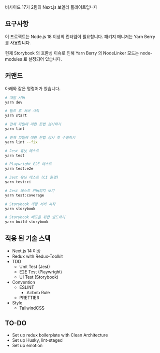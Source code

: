 비사이드 17기 2팀의 Next.js 보일러 플레이트입니다

## 요구사항

이 프로젝트는 Node.js 18 이상의 런타임이 필요합니다.
패키지 매니저는 Yarn Berry 를 사용합니다.

현재 Storybook 의 호환성 이슈로 인해
Yarn Berry 의 NodeLinker 모드는 node-modules 로 설정되어 있습니다.

## 커맨드

아래와 같은 명령어가 있습니다.

```zsh
# 개발 서버
yarn dev

# 빌드 후 서버 시작
yarn start

# 전체 파일에 대한 문법 검사하기
yarn lint

# 전체 파일에 대한 문법 검사 후 수정하기
yarn lint --fix

# Jest 유닛 테스트
yarn test

# Playwright E2E 테스트
yarn test:e2e

# Jest 유닛 테스트 (CI 환경)
yarn test:ci

# Jest 테스트 커버리지 보기
yarn test:coverage

# Storybook 개발 서버 시작
yarn storybook

# Storybook 배포를 위한 빌드하기
yarn build-storybook
```

## 적용 된 기술 스택

- Next.js 14 이상
- Redux with Redux-Toolkit
- TDD
  - Unit Test (Jest)
  - E2E Test (Playwright)
  - UI Test (Storybook)
- Convention
  - ESLINT
    - Airbnb Rule
  - PRETTIER
- Style
  - TailwindCSS

## TO-DO

- Set up redux boilerplate with Clean Architecture
- Set up Husky, lint-staged
- Set up emotion
